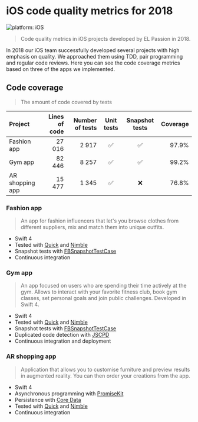 # iOS code quality metrics for 2018

![platform: iOS](https://img.shields.io/badge/platform-iOS-blue.svg)

> Code quality metrics in iOS projects developed by EL Passion in 2018.

In 2018 our iOS team successfully developed several projects with high emphasis on quality. We approached them using TDD, pair programming and regular code reviews. Here you can see the code coverage metrics based on three of the apps we implemented.

## Code coverage

> The amount of code covered by tests

|Project|Lines of code|Number of tests|Unit tests|Snapshot tests|Coverage|
|:-|-:|-:|:-:|:-:|-:|
|Fashion app|27 016|2 917|✅|✅|97.9%|
|Gym app|82 446|8 257|✅|✅|99.2%|
|AR shopping app|15 477|1 345|✅|❌|76.8%|

### Fashion app

> An app for fashion influencers that let's you browse clothes from different suppliers, mix and match them into unique
> outfits.

* Swift 4
* Tested with [Quick](https://github.com/Quick/Quick) and [Nimble](https://github.com/Quick/Nimble)
* Snapshot tests with [FBSnapshotTestCase](https://github.com/uber/ios-snapshot-test-case/)
* Continuous integration

### Gym app

> An app focused on users who are spending their time actively at the gym. Allows to interact with your favorite fitness 
> club, book gym classes, set personal goals and join public challenges. Developed in Swift 4.

* Swift 4
* Tested with [Quick](https://github.com/Quick/Quick) and [Nimble](https://github.com/Quick/Nimble)
* Snapshot tests with [FBSnapshotTestCase](https://github.com/uber/ios-snapshot-test-case/)
* Duplicated code detection with [JSCPD](https://github.com/kucherenko/jscpd)
* Continuous integration and deployment

### AR shopping app

> Application that allows you to customise furniture and preview results in augmented reality. You can then order your 
> creations from the app.

* Swift 4
* Asynchronous programming with [PromiseKit](https://github.com/mxcl/PromiseKit)
* Persistence with [Core Data](https://developer.apple.com/documentation/coredata)
* Tested with [Quick](https://github.com/Quick/Quick) and [Nimble](https://github.com/Quick/Nimble)
* Continuous integration
